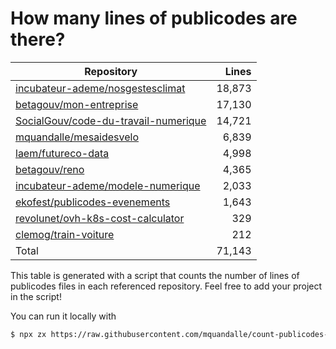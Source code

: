 # How many lines of publicodes are there?

<!--table:start-->
| Repository | Lines |
| --- | --: |
| [incubateur-ademe/nosgestesclimat](https://github.com/incubateur-ademe/nosgestesclimat/tree/master/data) | 18,873 |
| [betagouv/mon-entreprise](https://github.com/betagouv/mon-entreprise/tree/master/modele-social/règles) | 17,130 |
| [SocialGouv/code-du-travail-numerique](https://github.com/SocialGouv/code-du-travail-numerique/tree/master/packages/code-du-travail-modeles/src/modeles) | 14,721 |
| [mquandalle/mesaidesvelo](https://github.com/mquandalle/mesaidesvelo/tree/master/src) | 6,839 |
| [laem/futureco-data](https://github.com/laem/futureco-data/tree/master/) | 4,998 |
| [betagouv/reno](https://github.com/betagouv/reno/tree/master/app/règles) | 4,365 |
| [incubateur-ademe/modele-numerique](https://github.com/incubateur-ademe/modele-numerique/tree/master/rules) | 2,033 |
| [ekofest/publicodes-evenements](https://github.com/ekofest/publicodes-evenements/tree/master/rules) | 1,643 |
| [revolunet/ovh-k8s-cost-calculator](https://github.com/revolunet/ovh-k8s-cost-calculator/tree/master/src) | 329 |
| [clemog/train-voiture](https://github.com/clemog/train-voiture/tree/master/src/data) | 212 |
| Total | 71,143 |
<!--table:end-->

This table is generated with a script that counts the number of lines of publicodes files in each referenced repository. Feel free to add your project in the script!

You can run it locally with

```sh
$ npx zx https://raw.githubusercontent.com/mquandalle/count-publicodes-lines/master/count-publicodes-lines.mjs
```
